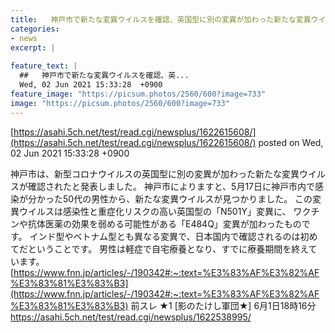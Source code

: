 ```yaml
---
title:   神戸市で新たな変異ウイルスを確認、英国型に別の変異が加わった新たな変異ウイルス★2  
categories:
- news
excerpt: |
  
feature_text: |
  ##   神戸市で新たな変異ウイルスを確認、英...
  Wed, 02 Jun 2021 15:33:28  +0900
feature_image: "https://picsum.photos/2560/600?image=733"
image: "https://picsum.photos/2560/600?image=733"
---
```


[https://asahi.5ch.net/test/read.cgi/newsplus/1622615608/](https://asahi.5ch.net/test/read.cgi/newsplus/1622615608/)
posted on Wed, 02 Jun 2021 15:33:28  +0900

<!--more-->

神戸市は、新型コロナウイルスの英国型に別の変異が加わった新たな変異ウイルスが確認されたと発表しました。 神戸市によりますと、5月17日に神戸市内で感染が分かった50代の男性から、新たな変異ウイルスが見つかりました。 この変異ウイルスは感染性と重症化リスクの高い英国型の「N501Y」変異に、 ワクチンや抗体医薬の効果を弱める可能性がある「E484Q」変異が加わったものです。 インド型やベトナム型とも異なる変異で、日本国内で確認されるのは初めてだということです。 男性は軽症で自宅療養となり、すでに療養期間を終えています。　 [https://www.fnn.jp/articles/-/190342#:~:text=%E3%83%AF%E3%82%AF%E3%83%81%E3%83%B3](https://www.fnn.jp/articles/-/190342#:~:text=%E3%83%AF%E3%82%AF%E3%83%81%E3%83%B3) 前スレ ★1 [影のたけし軍団★] 6月1日18時16分 https://asahi.5ch.net/test/read.cgi/newsplus/1622538995/
